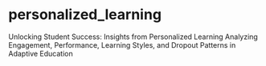 # personalized_learning
Unlocking Student Success: Insights from Personalized Learning Analyzing Engagement, Performance, Learning Styles, and Dropout Patterns in Adaptive Education
